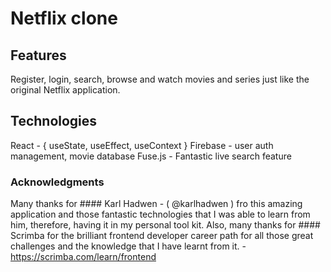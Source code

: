 # Netflix clone

## Features
Register, login, search, browse and watch movies and series just like the original Netflix application.

## Technologies
React - { useState, useEffect, useContext }
Firebase - user auth management, movie database
Fuse.js - Fantastic live search feature

### Acknowledgments
Many thanks for #### Karl Hadwen - ( @karlhadwen ) fro this amazing application and those fantastic technologies that I was able to learn from him, therefore, having it in my personal tool kit.
Also, many thanks for #### Scrimba for the brilliant frontend developer career path for all those great challenges and the knowledge that I have learnt from it. - https://scrimba.com/learn/frontend